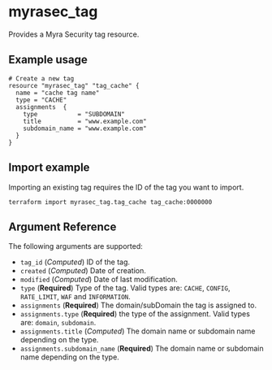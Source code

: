 # myrasec_tag

Provides a Myra Security tag resource.

## Example usage

```hcl
# Create a new tag
resource "myrasec_tag" "tag_cache" {
  name = "cache tag name"
  type = "CACHE"
  assignments  {
    type           = "SUBDOMAIN"
    title          = "www.example.com"
    subdomain_name = "www.example.com"
  }
}
```

## Import example
Importing an existing tag requires the ID of the tag you want to import.
```hcl
terraform import myrasec_tag.tag_cache tag_cache:0000000
```

## Argument Reference

The following arguments are supported:

* `tag_id` (*Computed*) ID of the tag.
* `created` (*Computed*) Date of creation.
* `modified` (*Computed*) Date of last modification.
* `type` (**Required**) Type of the tag. Valid types are: `CACHE`, `CONFIG`, `RATE_LIMIT`, `WAF` and `INFORMATION`.
* `assignments` (**Required**) The domain/subDomain the tag is assigned to.
* `assignments.type` (**Required**) the type of the assignment. Valid types are: `domain`, `subdomain`.
* `assignments.title` (*Computed*) The domain name or subdomain name depending on the type.
* `assignments.subdomain_name` (**Required**) The domain name or subdomain name depending on the type.
